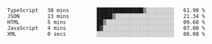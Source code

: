 <!--START_SECTION:waka-->

```text
TypeScript   38 mins         ███████████████▒░░░░░░░░░   61.90 %
JSON         13 mins         █████▒░░░░░░░░░░░░░░░░░░░   21.34 %
HTML         5 mins          ██▒░░░░░░░░░░░░░░░░░░░░░░   09.68 %
JavaScript   4 mins          █▓░░░░░░░░░░░░░░░░░░░░░░░   07.00 %
XML          0 secs          ░░░░░░░░░░░░░░░░░░░░░░░░░   00.08 %
```

<!--END_SECTION:waka-->


<!--
**Leorio21/Leorio21** is a ✨ _special_ ✨ repository because its `README.md` (this file) appears on your GitHub profile.

Here are some ideas to get you started:

- 🔭 I’m currently working on ...
- 🌱 I’m currently learning ...
- 👯 I’m looking to collaborate on ...
- 🤔 I’m looking for help with ...
- 💬 Ask me about ...
- 📫 How to reach me: ...
- 😄 Pronouns: ...
- ⚡ Fun fact: ...
-->
